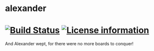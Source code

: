 # alexander

[![Build Status](https://travis-ci.com/cabellwg/alexander.svg?branch=master)](https://travis-ci.com/cabellwg/alexander) [![License information](https://img.shields.io/badge/license-MIT-lightgrey.svg)](https://github.com/cabellwg/alexander/blob/master/LICENSE.md)
=======

And Alexander wept, for there were no more boards to conquer!

